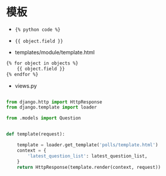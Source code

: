 # 模板

- `{% python code %}`
- `{{ object.field }}`


- templates/module/template.html
```html
{% for object in objects %}
    {{ object.field }}
{% endfor %}
```


- views.py

```py

from django.http import HttpResponse
from django.template import loader

from .models import Question


def template(request):

    template = loader.get_template('polls/template.html')
    context = {
        'latest_question_list': latest_question_list,
    }
    return HttpResponse(template.render(context, request))

```
